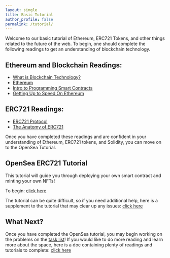 ```yaml
---
layout: single
title: Basic Tutorial
author_profile: false
permalink: /tutorial/
---
```


Welcome to our basic tutorial of Ethereum, ERC721 Tokens, and other things related to the future of the web.
To begin, one should complete the following readings to get an understanding of blockchain technology.

## Ethereum and Blockchain Readings:

* [What is Blockchain Technology?](https://blockgeeks.com/guides/what-is-blockchain-technology/)
* [Ethereum](https://blockgeeks.com/guides/ethereum/)
* [Intro to Programming Smart Contracts](https://medium.com/@ConsenSys/a-101-noob-intro-to-programming-smart-contracts-on-ethereum-695d15c1dab4)
* [Getting Up to Speed On Ethereum](https://medium.com/@mattcondon/getting-up-to-speed-on-ethereum-63ed28821bbe)

## ERC721 Readings:

* [ERC721 Protocol](http://erc721.org/)
* [The Anatomy of ERC721](https://medium.com/crypto-currently/the-anatomy-of-erc721-e9db77abfc24?source=linkShare-9758f7433ae0-1521698854)

Once you have completed these readings and are confident in your 
understanding of Ethereum, ERC721 tokens, and Solidity, you can move on to the OpenSea Tutorial.

## OpenSea ERC721 Tutorial
This tutorial will guide you through deploying your own smart contract and minting your own NFTs!

To begin: [click here](https://docs.opensea.io/docs/getting-started)

The tutorial can be quite difficult, so if you need additional help, 
here is a supplement to the tutorial that may clear up any issues: [click here](https://docs.google.com/document/d/1NPQpR3GS5HP0m83yRccMu-nazbdVYrnm2pSt50cTTpY/edit?usp=sharing)

## What Next?
Once you have completed the OpenSea tutorial, you may begin working on the problems on the [task list](../task)! If you would like
to do more reading and learn more about the space, here is a doc containing plenty of readings and tutorials to complete: [click here](https://docs.google.com/document/d/1ZWMtRz52PdM1s-Y1ppChFhJVoj0ehJTp9IAzbPUnq2w/edit?usp=sharing)


